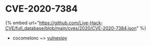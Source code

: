 # CVE-2020-7384
{% embed url="https://github.com/Live-Hack-CVE/full_database/blob/main/cves/2020/CVE-2020-7384.json" %}

* cocomelonc ~> [vulnexipy](https://www.alice-snow.ru/2020/database/cve-2020-7384/vulnexipy-cocomelonc)